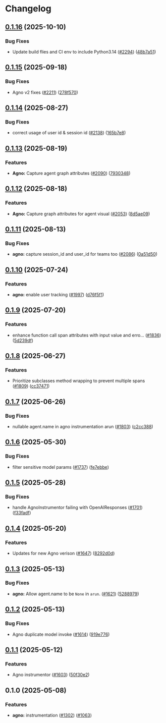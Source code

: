 # Changelog

## [0.1.16](https://github.com/Arize-ai/openinference/compare/python-openinference-instrumentation-agno-v0.1.15...python-openinference-instrumentation-agno-v0.1.16) (2025-10-10)


### Bug Fixes

* Update build flies and CI env to include Python3.14  ([#2294](https://github.com/Arize-ai/openinference/issues/2294)) ([48b7a51](https://github.com/Arize-ai/openinference/commit/48b7a515cde2180f590a5a370a73d5ce1c73501d))

## [0.1.15](https://github.com/Arize-ai/openinference/compare/python-openinference-instrumentation-agno-v0.1.14...python-openinference-instrumentation-agno-v0.1.15) (2025-09-18)


### Bug Fixes

* Agno v2 fixes ([#2211](https://github.com/Arize-ai/openinference/issues/2211)) ([278f570](https://github.com/Arize-ai/openinference/commit/278f570130635d99672126554b9d3a950c658ff4))

## [0.1.14](https://github.com/Arize-ai/openinference/compare/python-openinference-instrumentation-agno-v0.1.13...python-openinference-instrumentation-agno-v0.1.14) (2025-08-27)


### Bug Fixes

* correct usage of user id & session id ([#2138](https://github.com/Arize-ai/openinference/issues/2138)) ([165b7e8](https://github.com/Arize-ai/openinference/commit/165b7e890cb9691ff1ab3890288c97dc046f1a1b))

## [0.1.13](https://github.com/Arize-ai/openinference/compare/python-openinference-instrumentation-agno-v0.1.12...python-openinference-instrumentation-agno-v0.1.13) (2025-08-19)


### Features

* **Agno:** Capture agent graph attributes  ([#2090](https://github.com/Arize-ai/openinference/issues/2090)) ([7930348](https://github.com/Arize-ai/openinference/commit/7930348788c292958b3701119dc4c2837a341c53))

## [0.1.12](https://github.com/Arize-ai/openinference/compare/python-openinference-instrumentation-agno-v0.1.11...python-openinference-instrumentation-agno-v0.1.12) (2025-08-18)


### Features

* **Agno:** Capture graph attributes for agent visual ([#2053](https://github.com/Arize-ai/openinference/issues/2053)) ([8d5ae09](https://github.com/Arize-ai/openinference/commit/8d5ae09b09fbcfaae7bab0dea25db3a2ad076a4d))

## [0.1.11](https://github.com/Arize-ai/openinference/compare/python-openinference-instrumentation-agno-v0.1.10...python-openinference-instrumentation-agno-v0.1.11) (2025-08-13)


### Bug Fixes

* **agno:** capture session_id and user_id for teams too ([#2086](https://github.com/Arize-ai/openinference/issues/2086)) ([0a51d50](https://github.com/Arize-ai/openinference/commit/0a51d50be89a440d6df2fca90fe72ab730ee7267))

## [0.1.10](https://github.com/Arize-ai/openinference/compare/python-openinference-instrumentation-agno-v0.1.9...python-openinference-instrumentation-agno-v0.1.10) (2025-07-24)


### Features

* **agno:** enable user tracking ([#1997](https://github.com/Arize-ai/openinference/issues/1997)) ([d76f5f1](https://github.com/Arize-ai/openinference/commit/d76f5f1ef112658a8286d9becf8c9f114b7bc911))

## [0.1.9](https://github.com/Arize-ai/openinference/compare/python-openinference-instrumentation-agno-v0.1.8...python-openinference-instrumentation-agno-v0.1.9) (2025-07-20)


### Features

* enhance function call span attributes with input value and erro… ([#1836](https://github.com/Arize-ai/openinference/issues/1836)) ([5d239df](https://github.com/Arize-ai/openinference/commit/5d239dfbebcfaf34f276e9169be644b91eeafd09))

## [0.1.8](https://github.com/Arize-ai/openinference/compare/python-openinference-instrumentation-agno-v0.1.7...python-openinference-instrumentation-agno-v0.1.8) (2025-06-27)


### Features

* Prioritize subclasses method wrapping to prevent multiple spans ([#1809](https://github.com/Arize-ai/openinference/issues/1809)) ([cc37471](https://github.com/Arize-ai/openinference/commit/cc37471bcf2be18ff205ab4e49654be42c27daee))

## [0.1.7](https://github.com/Arize-ai/openinference/compare/python-openinference-instrumentation-agno-v0.1.6...python-openinference-instrumentation-agno-v0.1.7) (2025-06-26)


### Bug Fixes

* nullable agent.name in agno instrumentation arun ([#1803](https://github.com/Arize-ai/openinference/issues/1803)) ([c2cc388](https://github.com/Arize-ai/openinference/commit/c2cc3884c3eb2ba00ddb992cc7b2aff1709bd891))

## [0.1.6](https://github.com/Arize-ai/openinference/compare/python-openinference-instrumentation-agno-v0.1.5...python-openinference-instrumentation-agno-v0.1.6) (2025-05-30)


### Bug Fixes

* filter sensitive model params ([#1737](https://github.com/Arize-ai/openinference/issues/1737)) ([fe7ebbe](https://github.com/Arize-ai/openinference/commit/fe7ebbe9f7663e39d6f18ee1be9f775f0f6e7fb4))

## [0.1.5](https://github.com/Arize-ai/openinference/compare/python-openinference-instrumentation-agno-v0.1.4...python-openinference-instrumentation-agno-v0.1.5) (2025-05-28)


### Bug Fixes

* handle AgnoInstrumentor failing with OpenAIResponses ([#1701](https://github.com/Arize-ai/openinference/issues/1701)) ([f33fadf](https://github.com/Arize-ai/openinference/commit/f33fadf5a67fd4bce8ba590cdae4c9b7d1133d74))

## [0.1.4](https://github.com/Arize-ai/openinference/compare/python-openinference-instrumentation-agno-v0.1.3...python-openinference-instrumentation-agno-v0.1.4) (2025-05-20)


### Features

* Updates for new Agno verison ([#1647](https://github.com/Arize-ai/openinference/issues/1647)) ([8292d0d](https://github.com/Arize-ai/openinference/commit/8292d0d5620a9c58c4646e553704a31fd3f8cba3))

## [0.1.3](https://github.com/Arize-ai/openinference/compare/python-openinference-instrumentation-agno-v0.1.2...python-openinference-instrumentation-agno-v0.1.3) (2025-05-13)


### Bug Fixes

* **agno:** Allow agent.name to be `None` in `arun`. ([#1621](https://github.com/Arize-ai/openinference/issues/1621)) ([5288979](https://github.com/Arize-ai/openinference/commit/52889796daa5ac221af21b76d77b80e594cdcf89))

## [0.1.2](https://github.com/Arize-ai/openinference/compare/python-openinference-instrumentation-agno-v0.1.1...python-openinference-instrumentation-agno-v0.1.2) (2025-05-13)


### Bug Fixes

* Agno duplicate model invoke ([#1614](https://github.com/Arize-ai/openinference/issues/1614)) ([919e776](https://github.com/Arize-ai/openinference/commit/919e776c41fc902f76e8da495c7618ae0ad84292))

## [0.1.1](https://github.com/Arize-ai/openinference/compare/python-openinference-instrumentation-agno-v0.1.0...python-openinference-instrumentation-agno-v0.1.1) (2025-05-12)


### Features

* Agno instrumentor ([#1603](https://github.com/Arize-ai/openinference/issues/1603)) ([50f30e2](https://github.com/Arize-ai/openinference/commit/50f30e26b5fcc074cc8a7dbbc34e9c11b7af0e41))

## 0.1.0 (2025-05-08)

### Features

* **agno:** instrumentation ([#1302](https://github.com/Arize-ai/openinference/issues/1302)) ([#1063](https://github.com/Arize-ai/openinference/pull/1063))
